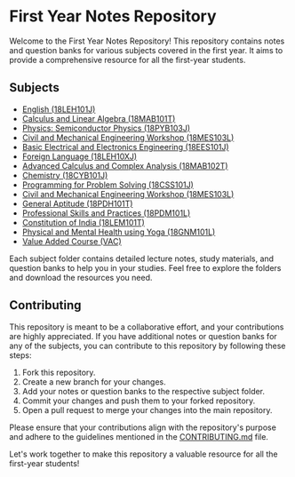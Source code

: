 # First Year Notes Repository

Welcome to the First Year Notes Repository! This repository contains notes and question banks for various subjects covered in the first year. It aims to provide a comprehensive resource for all the first-year students.

## Subjects

- [English (18LEH101J)](./18LEH101J)
- [Calculus and Linear Algebra (18MAB101T)](./18MAB101T)
- [Physics: Semiconductor Physics (18PYB103J)](./18PYB103J)
- [Civil and Mechanical Engineering Workshop (18MES103L)](./18MES103L)
- [Basic Electrical and Electronics Engineering (18EES101J)](./18EES101J)
- [Foreign Language (18LEH10XJ)](./18LEH10XJ)
- [Advanced Calculus and Complex Analysis (18MAB102T)](./18MAB102T)
- [Chemistry (18CYB101J)](./18CYB101J)
- [Programming for Problem Solving (18CSS101J)](./18CSS101J)
- [Civil and Mechanical Engineering Workshop (18MES103L)](./18MES103L)
- [General Aptitude (18PDH101T)](./18PDH101T)
- [Professional Skills and Practices (18PDM101L)](./18PDM101L)
- [Constitution of India (18LEM101T)](./18LEM101T)
- [Physical and Mental Health using Yoga (18GNM101L)](./18GNM101L)
- [Value Added Course (VAC)](./VAC-Value%20Added%20Course)

Each subject folder contains detailed lecture notes, study materials, and question banks to help you in your studies. Feel free to explore the folders and download the resources you need.

## Contributing

This repository is meant to be a collaborative effort, and your contributions are highly appreciated. If you have additional notes or question banks for any of the subjects, you can contribute to this repository by following these steps:

1. Fork this repository.
2. Create a new branch for your changes.
3. Add your notes or question banks to the respective subject folder.
4. Commit your changes and push them to your forked repository.
5. Open a pull request to merge your changes into the main repository.

Please ensure that your contributions align with the repository's purpose and adhere to the guidelines mentioned in the [CONTRIBUTING.md](./CONTRIBUTING.md) file.

Let's work together to make this repository a valuable resource for all the first-year students!

